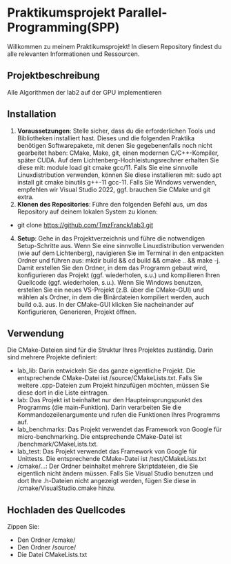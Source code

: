 # Praktikumsprojekt Parallel-Programming(SPP)

Willkommen zu meinem Praktikumsprojekt! In diesem Repository findest du alle relevanten Informationen und Ressourcen.

## Projektbeschreibung

Alle Algorithmen der lab2 auf der GPU  implementieren

## Installation

1. **Voraussetzungen**: Stelle sicher, dass du die erforderlichen Tools und Bibliotheken installiert hast.
Dieses und die folgenden Praktika benötigen Softwarepakete, mit denen Sie gegebenenfalls noch nicht gearbeitet haben:
CMake, Make, git, einen modernen C/C++-Kompiler, später CUDA.
Auf dem Lichtenberg-Hochleistungsrechner erhalten Sie diese mit: module load git cmake gcc/11.
Falls Sie eine sinnvolle Linuxdistribution verwenden, können Sie diese installieren mit: sudo apt install git
cmake binutils g++-11 gcc-11.
Falls Sie Windows verwenden, empfehlen wir Visual Studio 2022, ggf. brauchen Sie CMake und git extra.
3. **Klonen des Repositories**: Führe den folgenden Befehl aus, um das Repository auf deinem lokalen System zu klonen:
- git clone https://github.com/TmzFranck/lab3.git



4. **Setup**: Gehe in das Projektverzeichnis und führe die notwendigen Setup-Schritte aus.
Wenn Sie eine sinnvolle Linuxdistribution verwenden (wie auf dem Lichtenberg), navigieren Sie im Terminal in den
entpackten Ordner und führen aus: mkdir build && cd build && cmake .. && make -j. Damit erstellen Sie
den Ordner, in dem das Programm gebaut wird, konfigurieren das Projekt (ggf. wiederholen, s.u.) und kompilieren
Ihren Quellcode (ggf. wiederholen, s.u.).
Wenn Sie Windows benutzen, erstellen Sie ein neues VS-Projekt (z.B. über die CMake-GUI) und wählen als Ordner,
in dem die Binärdateien kompiliert werden, auch build o.ä. aus. In der CMake-GUI klicken Sie nacheinander auf
Konfigurieren, Generieren, Projekt öffnen.

## Verwendung

Die CMake-Dateien sind für die Struktur Ihres Projektes zuständig. Darin sind mehrere Projekte definiert:
- lab_lib: Darin entwickeln Sie das ganze eigentliche Projekt. Die entsprechende CMake-Datei ist
/source/CMakeLists.txt. Falls Sie weitere .cpp-Dateien zum Projekt hinzufügen möchten, müssen Sie diese dort in
die Liste eintragen.
- lab: Das Projekt ist beinhaltet nur den Haupteinsprungspunkt des Programms (die main-Funktion). Darin
verarbeiten Sie die Kommandozeilenargumente und rufen die Funktionen Ihres Programms auf.
- lab_benchmarks: Das Projekt verwendet das Framework von Google für micro-benchmarking. Die entsprechende
CMake-Datei ist /benchmark/CMakeLists.txt.
- lab_test: Das Projekt verwendet das Framework von Google für Unittests. Die entsprechende CMake-Datei ist
/test/CMakeLists.txt
- /cmake/...: Der Ordner beinhaltet mehrere Skriptdateien, die Sie eigentlich nicht ändern müssen. Falls Sie Visual
Studio benutzen und dort Ihre .h-Dateien nicht angezeigt werden, fügen Sie diese in /cmake/VisualStudio.cmake
hinzu.




##  Hochladen des Quellcodes

Zippen Sie:
- Den Ordner /cmake/
- Den Ordner /source/
- Die Datei CMakeLists.txt


